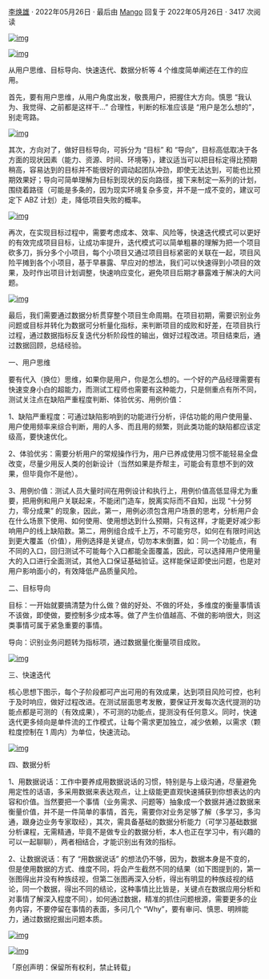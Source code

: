 [李焕雄](https://testerhome.com/lihaunxiong) · 2022年05月26日 · 最后由 [Mango](https://testerhome.com/mangoZHAN996) 回复于 2022年05月26日 · 3417 次阅读

[![img](%E6%B5%8B%E8%AF%95%E7%AE%A1%E7%90%86%20%E5%B7%A5%E4%BD%9C%E4%B8%AD%E7%9A%84%E4%B8%80%E4%BA%9B%E6%80%9D%E8%80%83.assets/13aad2.jpeg)](https://testerhome.com/lihaunxiong)



[![img](%E6%B5%8B%E8%AF%95%E7%AE%A1%E7%90%86%20%E5%B7%A5%E4%BD%9C%E4%B8%AD%E7%9A%84%E4%B8%80%E4%BA%9B%E6%80%9D%E8%80%83.assets/e5c285fe-f4ce-41ea-9695-4debb7327c79.png)](https://testerhome.com/uploads/photo/2022/e5c285fe-f4ce-41ea-9695-4debb7327c79.png!large)



从用户思维、目标导向、快速迭代、数据分析等 4 个维度简单阐述在工作的应用。

首先，要有用户思维，从用户角度出发，敬畏用户，把握住大方向。慎思 “我认为、我觉得、之前都是这样干...” 合理性，判断的标准应该是 “用户是怎么想的”，别走弯路。



[![img](%E6%B5%8B%E8%AF%95%E7%AE%A1%E7%90%86%20%E5%B7%A5%E4%BD%9C%E4%B8%AD%E7%9A%84%E4%B8%80%E4%BA%9B%E6%80%9D%E8%80%83.assets/aa89a0f7-3ae0-47d2-9295-ad1e076db4ab.png)](https://testerhome.com/uploads/photo/2022/aa89a0f7-3ae0-47d2-9295-ad1e076db4ab.png!large)



其次，方向对了，做好目标导向，可拆分为 “目标” 和 “导向”，目标高低取决于各方面的现状因素（能力、资源、时间、环境等），建议适当可以把目标定得比预期稍高，容易达到的目标并不能很好的调动起团队冲劲，即使无法达到，可能也比预期效果好；导向可简单理解为目标到现状的反向路径，接下来制定一系列的计划，围绕着路径（可能是多条的，因为现实环境复杂多变，并不是一成不变的，建议可定下 ABZ 计划）走，降低项目失败的概率。



[![img](%E6%B5%8B%E8%AF%95%E7%AE%A1%E7%90%86%20%E5%B7%A5%E4%BD%9C%E4%B8%AD%E7%9A%84%E4%B8%80%E4%BA%9B%E6%80%9D%E8%80%83.assets/fcd836cf-33f4-4bcc-9236-e2d6f864bce2.png)](https://testerhome.com/uploads/photo/2022/fcd836cf-33f4-4bcc-9236-e2d6f864bce2.png!large)



再次，在实现目标过程中，需要考虑成本、效率、风险等，快速迭代模式可以更好的有效完成项目目标，让成功率提升，迭代模式可以简单粗暴的理解为把一个项目砍多刀，拆分多个小项目，每个小项目又通过项目目标紧密的关联在一起，项目风险平摊到各个小项目，基于早暴露、早应对的想法，我们可以快速得到小项目的效果，及时作出项目计划调整，快速响应变化，避免项目后期才暴露难于解决的大问题。



[![img](%E6%B5%8B%E8%AF%95%E7%AE%A1%E7%90%86%20%E5%B7%A5%E4%BD%9C%E4%B8%AD%E7%9A%84%E4%B8%80%E4%BA%9B%E6%80%9D%E8%80%83.assets/f840e823-feda-4bd7-b500-6fa44455abc8.png)](https://testerhome.com/uploads/photo/2022/f840e823-feda-4bd7-b500-6fa44455abc8.png!large)



最后，我们需要通过数据分析贯穿整个项目生命周期。在项目初期，需要识别业务问题或目标并转化为数据可分析量化指标，来判断项目的成败和好差，在项目执行过程，通过数据指标反复迭代分析阶段性的输出，做好过程改进。项目结束后，通过数据回顾，总结经验。

一、用户思维

要有代入（换位）思维，如果你是用户，你是怎么想的。一个好的产品经理需要有快速变身小白的超能力，而测试工程师也需要有这种能力，只是侧重点有所不同，测试关注点在缺陷严重程度判断、体验优劣、用例价值：

1、缺陷严重程度：可通过缺陷影响到的功能进行分析，评估功能的用户使用量、用户使用频率来综合判断，用的人多、而且用的频繁，则此类功能的缺陷都应该定级高，要快速优化。

2、体验优劣：需要分析用户的常规操作行为，用户已养成使用习惯不能轻易全盘改变，尽量少用反人类的创新设计（当然如果是乔帮主，可能会有意想不到的效果，但毕竟你不是他）。

3、用例价值：测试人员大量时间在用例设计和执行上，用例价值高低显得尤为重要，把用例和用户关联起来，不能闭门造车，脱离实际而不自知，出现 “十分努力，零分成果” 的现象，因此，第一，用例必须包含用户场景的思考，分析用户会在什么场景下使用、如何使用、使用想达到什么预期，只有这样，才能更好减少影响用户的线上缺陷数。第二，用例组合成千上万，不可能穷尽，如何在有限时间达到更大覆盖（价值），用例选择是关键点，切勿本末倒置，如：同一个功能点，有不同的入口，回归测试不可能每个入口都能全面覆盖，因此，可以选择用户使用量大的入口进行全面测试，其他入口保证基础验证。这样能保证即使出问题，也是对用户影响面小的，有效降低产品质量风险。

二、目标导向

目标：一开始就要搞清楚为什么做？做的好处、不做的坏处，多维度的衡量事情该不该做，即使做，要控制多少成本等。做了产生价值越高、不做的影响很大，则这类事情可属于紧急重要的事情。

导向：识别业务问题转为指标项，通过数据量化衡量项目成败。



[![img](%E6%B5%8B%E8%AF%95%E7%AE%A1%E7%90%86%20%E5%B7%A5%E4%BD%9C%E4%B8%AD%E7%9A%84%E4%B8%80%E4%BA%9B%E6%80%9D%E8%80%83.assets/64fc54cd-c493-4503-92a8-45802f935cdf.png)](https://testerhome.com/uploads/photo/2022/64fc54cd-c493-4503-92a8-45802f935cdf.png!large)



三、快速迭代

核心思想下图示，每个子阶段都可产出可用的有效成果，达到项目风险可控，也利于及时响应，做好过程改进。在测试层面思考发散，要保证开发每次迭代提测的功能点都是可测的（有效成果），不可测的功能点，提测没有任何意义。同时，快速迭代更多倾向是单件流的工作模式，让每个需求更加独立，减少依赖，以需求（颗粒度控制在 1 周内）为单位，快速流动。



[![img](%E6%B5%8B%E8%AF%95%E7%AE%A1%E7%90%86%20%E5%B7%A5%E4%BD%9C%E4%B8%AD%E7%9A%84%E4%B8%80%E4%BA%9B%E6%80%9D%E8%80%83.assets/61c86c06-6649-44b3-9e83-7fa5116491a9.png)](https://testerhome.com/uploads/photo/2022/61c86c06-6649-44b3-9e83-7fa5116491a9.png!large)



四、数据分析

1、用数据说话：工作中要养成用数据说话的习惯，特别是与上级沟通，尽量避免用定性的话语，多采用数据来表达观点，让上级能更直观快速捕获到你想表达的内容和价值。当然要把一个事情（业务需求、问题等）抽象成一个数据并通过数据来衡量价值，并不是一件简单的事情，首先，需要你对业务足够了解（多学习，多沟通，跟身边业务专家取经），其次，需具备基础的数据分析能力（可学习基础数据分析课程，无需精通，毕竟不是做专业的数据分析，本人也正在学习中，有兴趣的可以一起聊聊），两者相结合，才能识别出有效的指标。

2、让数据说话：有了 “用数据说话” 的想法仍不够，因为，数据本身是不变的，但是使用数据的方式、维度不同，将会产生截然不同的结果（如下图提到的，第一张图得出并没有种族歧视，但第二张图再深入分析，得出有明显的种族歧视的结论，同一个数据，得出不同的结论，这种事情比比皆是，关键点在数据应用分析和对事情了解深入程度不同），如何通过数据，精准的抓住问题根源，需要更多的业务内容，不要停留在事情的表面，多问几个 “Why”，要有审问、慎思、明辨能力，通过数据挖掘出问题本质。



[![img](%E6%B5%8B%E8%AF%95%E7%AE%A1%E7%90%86%20%E5%B7%A5%E4%BD%9C%E4%B8%AD%E7%9A%84%E4%B8%80%E4%BA%9B%E6%80%9D%E8%80%83.assets/45717167-c18b-4b3b-92aa-67ab532b9b71.png)](https://testerhome.com/uploads/photo/2022/45717167-c18b-4b3b-92aa-67ab532b9b71.png!large)





[![img](%E6%B5%8B%E8%AF%95%E7%AE%A1%E7%90%86%20%E5%B7%A5%E4%BD%9C%E4%B8%AD%E7%9A%84%E4%B8%80%E4%BA%9B%E6%80%9D%E8%80%83.assets/63de90b1-175b-4975-bc8c-d1e05ad49350.png)](https://testerhome.com/uploads/photo/2022/63de90b1-175b-4975-bc8c-d1e05ad49350.png!large)



「原创声明：保留所有权利，禁止转载」